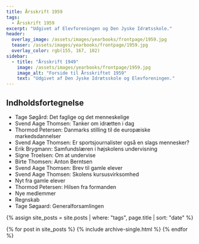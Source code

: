 ```yaml
---
title: Årsskrift 1959
tags:
  - Årsskrift 1959
excerpt: "Udgivet af Elevforeningen og Den Jyske Idrætsskole."
header:
  overlay_image: /assets/images/yearbooks/frontpage/1959.jpg
  teaser: /assets/images/yearbooks/frontpage/1959.jpg
  overlay_color: rgb(155, 167, 102)
sidebar:
  - title: "Årsskrift 1949"
    image: /assets/images/yearbooks/frontpage/1959.jpg
    image_alt: "Forside til Årsskriftet 1959"
    text: "Udgivet af Den Jyske Idrætsskole og Elevforeningen."
---
```


## Indholdsfortegnelse

- Tage Søgård: Det faglige og det menneskelige
- Svend Aage Thomsen: Tanker om idrætten i dag
- Thormod Petersen: Danmarks stilling til de europæiske markedsdannelser
- Svend Aage Thomsen: Er sportsjournalister også en slags mennesker?
- Erik Brygmann: Samfundslæren i højskolens undervisning
- Signe Troelsen: Om at undervise
- Birte Thomsen: Anton Berntsen
- Svend Aage Thomsen: Brev til gamle elever
- Svend Aage Thomsen: Skolens kursusvirksomhed
- Nyt fra gamle elever
- Thormod Petersen: Hilsen fra formanden
- Nye medlemmer
- Regnskab
- Tage Søgaard: Generalforsamlingen

{% assign site_posts = site.posts | where: "tags", page.title | sort: "date" %}

<div class="grid__wrapper">
  {% for post in site_posts %}
    {% include archive-single.html %}
  {% endfor %}
</div>
